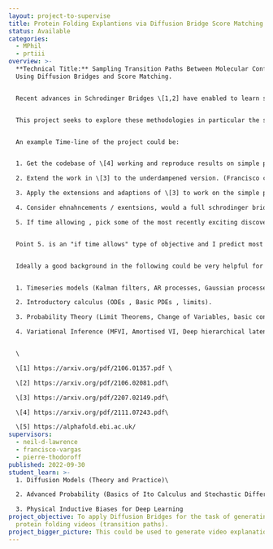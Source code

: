 ```yaml
---
layout: project-to-supervise
title: Protein Folding Explantions via Diffusion Bridge Score Matching
status: Available
categories:
  - MPhil
  - prtiii
overview: >-
  **Technical Title:** Sampling Transition Paths Between Molecular Conformations
  Using Diffusion Bridges and Score Matching.


  R﻿ecent advances in Schrodinger Bridges \[1,2] have enabled to learn stochastic mappings between 2 probability distributions (p(x) and q(x)) such that the stochastic map (which is modelled by a diffusion / SDE) is regularised by some prior process (wether it be computational or physical).


  T﻿his project seeks to explore these methodologies in particular the simpler case studied in \[3] where both the source and the target distributions are modeled as point masses (dirac delta functions / measures). We seek to apply the approach in \[3] to sampling physically meaningful transition paths between two protein configurations as done in \[4]. Ideally we would aim to start working with simple/toy proteins and then move on to larger scale tasks where one of the protein configuraitions is a flat amino-acid and proteins produced by alpha fold, the end product would be to generate a video which gives a physicallly plausible folding process for alphafold \[5] predictions.


  A﻿n example Time-line of the project could be:


  1. Get the codebase of \[4] working and reproduce results on simple proteins.

  2. Extend the work in \[3] to the underdampened version. (Francisco can help with this)

  3. Apply the extensions and adaptions of \[3] to work on the simple proteins of \[4] and compare to the method in  \[4]. 

  4. Consider ehnahncements / exentsions, would a full schrodinger bridge work better here ? 

  5. If time allowing , pick some of the most recently exciting discoveries from alphafold \[5] that have a known potential and try and see if we can get it working.


  Point 5. is an "if time allows" type of objective and I predict most the time will be spent in 3. , succesful completion of 3 could lead to a publication at a top venue whilst 5. could have a broader impact on on the field. 


  Ideally a good background in the following could be very helpful for this project:


  1. Timeseries models (Kalman filters, AR processes, Gaussian processes).

  2. Introductory calculus (ODEs , Basic PDEs , limits).

  3. Probability Theory (Limit Theorems, Change of Variables, basic concentration inequalities e.g. Markov/Chebychev)

  4. Variational Inference (MFVI, Amortised VI, Deep hierarchical latent variable models)


  \

  \[﻿1] https://arxiv.org/pdf/2106.01357.pdf \

  \[﻿2] https://arxiv.org/pdf/2106.02081.pdf\

  \[﻿3] https://arxiv.org/pdf/2207.02149.pdf\

  \[﻿4] https://arxiv.org/pdf/2111.07243.pdf\

  \[﻿5] https://alphafold.ebi.ac.uk/
supervisors:
  - neil-d-lawrence
  - francisco-vargas
  - pierre-thodoroff
published: 2022-09-30
student_learn: >-
  1﻿. Diffusion Models (Theory and Practice)\

  2﻿. Advanced Probability (Basics of Ito Calculus and Stochastic Differential Equations)\

  3﻿. Physical Inductive Biases for Deep Learning
project_objective: T﻿o apply Diffusion Bridges for the task of generating
  protein folding videos (transition paths).
project_bigger_picture: T﻿his could be used to generate video explanations for Alpha Folds predictions.
---
```

